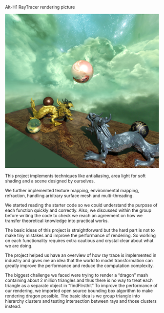 Alt-H1 RayTracer rendering picture

![alt text](https://github.com/lidaiqing/RayTracer/blob/master/dragon_4096.jpg "Rendered Picture")


This project implements techniques like antialiasing, area light for soft shading and a scene designed by ourselves.

We further implemented texture mapping, environmental mapping, refraction, handling arbitrary surface mesh and multi-threading.

We started reading the starter code so we could understand the purpose of each function quickly and correctly. Also, we discussed within the group before writing the code to check we reach an agreement on how we transfer theoretical knowledge into practical works.

The basic ideas of this project is straightforward but the hard part is not to make tiny mistakes and improve the performance of rendering. So working on each functionality requires extra cautious and crystal clear about what we are doing.

The project helped us have an overview of how ray trace is implemented in industry and gives me an idea that the world to model transformation can greatly improve the performance and reduce the computation complexity.

The biggest challenge we faced were trying to render a “dragon” mash containing about 2 million triangles and thus there is no way to treat each triangle as a separate object in “findFIrsthit” To improve the performance of our rendering, we imported open source bounding box algorithm to make rendering dragon possible. The basic idea is we group triangle into hierarchy clusters and testing intersection between rays and those clusters instead.

